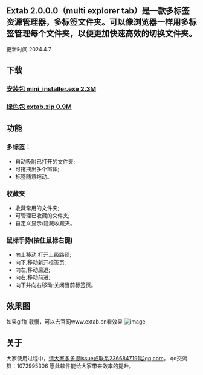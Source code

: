  ## Extab 2.0.0.0（multi explorer tab）是一款多标签资源管理器，多标签文件夹。可以像浏览器一样用多标签管理每个文件夹，以便更加快速高效的切换文件夹。
 更新时间 2024.4.7
 
 ## 下载
   ### [安装包 mini_installer.exe 2.3M](http://extab.cn/download/mini_installer.exe)    
   ### [绿色包 extab.zip 0.9M](http://extab.cn/download/extab.zip)
   
   
 ## 功能 
   ### 多标签：
   * 自动吸附已打开的文件夹;
   * 可拖拽出多个窗体;
   * 标签随意拖动。
   ### 收藏夹
   * 收藏常用的文件夹;
   * 可管理已收藏的文件夹;
   * 自定义显示/隐藏收藏夹。
   ### 鼠标手势(按住鼠标右键)
   * 向上移动,打开上级路径; 
   * 向下,移动新开标签页;
   * 向左,移动后退;
   * 向右,移动前进;
   * 向下并向右移动;关闭当前标签页。
       
  
  
       
 ## 效果图
 如果gif加载慢，可以去官网www.extab.cn看效果
 ![image](http://extab-video.oss-cn-beijing.aliyuncs.com/GIF%202020-6-20%209-56-03.gif)
 ## 关于
   大家使用过程中，请大家多多提issue或联系2366847191@qq.com。
   qq交流群：1072995306
   愿此软件能给大家带来效率的提升。
   
